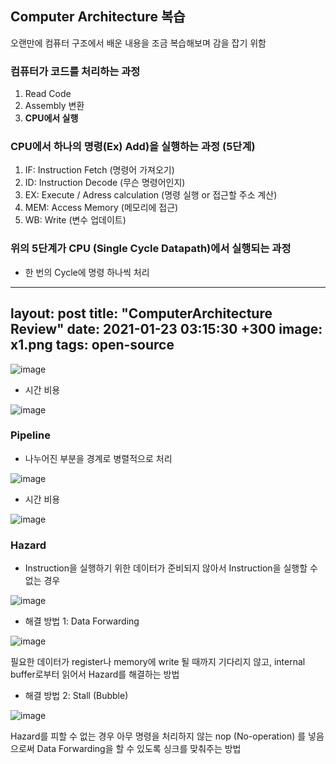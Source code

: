 ## Computer Architecture 복습
  
오랜만에 컴퓨터 구조에서 배운 내용을 조금 복습해보며 감을 잡기 위함

### 컴퓨터가 코드를 처리하는 과정  
1. Read Code
2. Assembly 변환 
3. **CPU에서 실행**
  
### CPU에서 하나의 명령(Ex) Add)을 실행하는 과정 (5단계)
1. IF: Instruction Fetch (명령어 가져오기)
2. ID: Instruction Decode (무슨 명령어인지)
3. EX: Execute / Adress calculation (명령 실행 or 접근할 주소 계산)
4. MEM: Access Memory (메모리에 접근)
5. WB: Write (변수 업데이트)
  
### 위의 5단계가 CPU (Single Cycle Datapath)에서 실행되는 과정
  
- 한 번의 Cycle에 명령 하나씩 처리

---
layout: post
title: "ComputerArchitecture Review"
date: 2021-01-23 03:15:30 +300
image: x1.png
tags: open-source
---

![image](https://user-images.githubusercontent.com/42150335/106787176-baca2380-6692-11eb-9f5f-a6c0a4ae97b3.png)
  
- 시간 비용

![image](https://user-images.githubusercontent.com/42150335/106787296-e3521d80-6692-11eb-8991-7f25c9d665d4.png)
  
### Pipeline
  
- 나누어진 부분을 경계로 병렬적으로 처리

![image](https://user-images.githubusercontent.com/42150335/106787546-2f04c700-6693-11eb-8041-f988e7e0ce07.png)
  
- 시간 비용  
  
![image](https://user-images.githubusercontent.com/42150335/106787829-8440d880-6693-11eb-84f7-6a16f957b7c4.png)
  
### Hazard
  
- Instruction을 실행하기 위한 데이터가 준비되지 않아서 Instruction을 실행할 수 없는 경우

![image](https://user-images.githubusercontent.com/42150335/106788164-f44f5e80-6693-11eb-9117-6c187ced8fbf.png)
  
- 해결 방법 1: Data Forwarding
   
![image](https://user-images.githubusercontent.com/42150335/106788436-4a240680-6694-11eb-8ce1-ca67136cf0f3.png)
  
필요한 데이터가 register나 memory에 write 될 때까지 기다리지 않고, internal buffer로부터 읽어서 Hazard를 해결하는 방법  
  
- 해결 방법 2: Stall (Bubble)
  
![image](https://user-images.githubusercontent.com/42150335/106788736-af77f780-6694-11eb-9a0f-f92ff79d7ddd.png)
  
Hazard를 피할 수 없는 경우 아무 명령을 처리하지 않는 nop (No-operation) 를 넣음으로써 Data Forwarding을 할 수 있도록 싱크를 맞춰주는 방법
  
